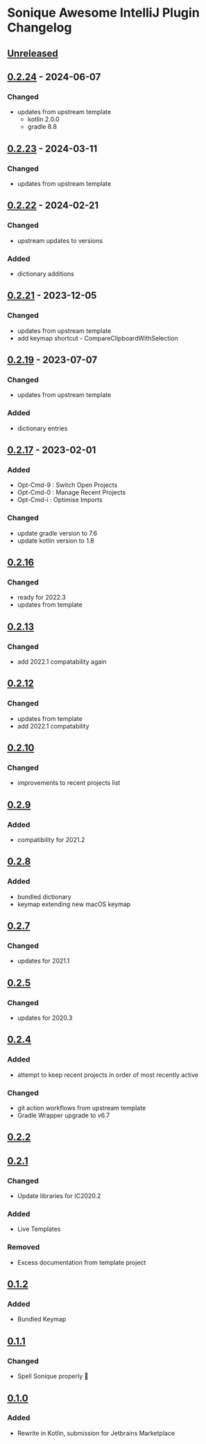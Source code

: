 <!-- Keep a Changelog guide -> https://keepachangelog.com -->

# Sonique Awesome IntelliJ Plugin Changelog

## [Unreleased]

## [0.2.24] - 2024-06-07

### Changed

- updates from upstream template
  - kotlin 2.0.0
  - gradle 8.8

## [0.2.23] - 2024-03-11

### Changed

- updates from upstream template

## [0.2.22] - 2024-02-21

### Changed

- upstream updates to versions

### Added

- dictionary additions

## [0.2.21] - 2023-12-05

### Changed

- updates from upstream template
- add keymap shortcut - CompareClipboardWithSelection

## [0.2.19] - 2023-07-07

### Changed

- updates from upstream template

### Added

- dictionary entries

## [0.2.17] - 2023-02-01

### Added

- Opt-Cmd-9 : Switch Open Projects
- Opt-Cmd-0 : Manage Recent Projects
- Opt-Cmd-i : Optimise Imports

### Changed

- update gradle version to 7.6
- update kotlin version to 1.8

## [0.2.16]

### Changed

- ready for 2022.3
- updates from template

## [0.2.13]

### Changed

- add 2022.1 compatability again

## [0.2.12]

### Changed

- updates from template
- add 2022.1 compatability

## [0.2.10]

### Changed

- improvements to recent projects list

## [0.2.9]

### Added

- compatibility for 2021.2

## [0.2.8]

### Added

- bundled dictionary
- keymap extending new macOS keymap

## [0.2.7]

### Changed

- updates for 2021.1

## [0.2.5]

### Changed

- updates for 2020.3

## [0.2.4]

### Added

- attempt to keep recent projects in order of most recently active

### Changed

- git action workflows from upstream template
- Gradle Wrapper upgrade to v6.7

## [0.2.2]

## [0.2.1]

### Changed

- Update libraries for IC2020.2

### Added

- Live Templates

### Removed

- Excess documentation from template project

## [0.1.2]

### Added

- Bundled Keymap

## [0.1.1]

### Changed

- Spell Sonique properly :facepalm:

## [0.1.0]

### Added

- Rewrite in Kotlin, submission for Jetbrains Marketplace

[Unreleased]: https://github.com/team-sonique/intellij-plugin/compare/v0.2.24...HEAD
[0.2.24]: https://github.com/team-sonique/intellij-plugin/compare/v0.2.23...v0.2.24
[0.2.23]: https://github.com/team-sonique/intellij-plugin/compare/v0.2.22...v0.2.23
[0.2.22]: https://github.com/team-sonique/intellij-plugin/compare/v0.2.21...v0.2.22
[0.2.21]: https://github.com/team-sonique/intellij-plugin/compare/v0.2.19...v0.2.21
[0.2.19]: https://github.com/team-sonique/intellij-plugin/compare/v0.2.17...v0.2.19
[0.2.17]: https://github.com/team-sonique/intellij-plugin/compare/v0.2.16...v0.2.17
[0.2.16]: https://github.com/team-sonique/intellij-plugin/compare/v0.2.13...v0.2.16
[0.2.13]: https://github.com/team-sonique/intellij-plugin/compare/v0.2.12...v0.2.13
[0.2.12]: https://github.com/team-sonique/intellij-plugin/compare/v0.2.10...v0.2.12
[0.2.10]: https://github.com/team-sonique/intellij-plugin/compare/v0.2.9...v0.2.10
[0.2.9]: https://github.com/team-sonique/intellij-plugin/compare/v0.2.8...v0.2.9
[0.2.8]: https://github.com/team-sonique/intellij-plugin/compare/v0.2.7...v0.2.8
[0.2.7]: https://github.com/team-sonique/intellij-plugin/compare/v0.2.5...v0.2.7
[0.2.5]: https://github.com/team-sonique/intellij-plugin/compare/v0.2.4...v0.2.5
[0.2.4]: https://github.com/team-sonique/intellij-plugin/compare/v0.2.2...v0.2.4
[0.2.2]: https://github.com/team-sonique/intellij-plugin/compare/v0.2.1...v0.2.2
[0.2.1]: https://github.com/team-sonique/intellij-plugin/compare/v0.1.2...v0.2.1
[0.1.2]: https://github.com/team-sonique/intellij-plugin/compare/v0.1.1...v0.1.2
[0.1.1]: https://github.com/team-sonique/intellij-plugin/compare/v0.1.0...v0.1.1
[0.1.0]: https://github.com/team-sonique/intellij-plugin/commits/v0.1.0
